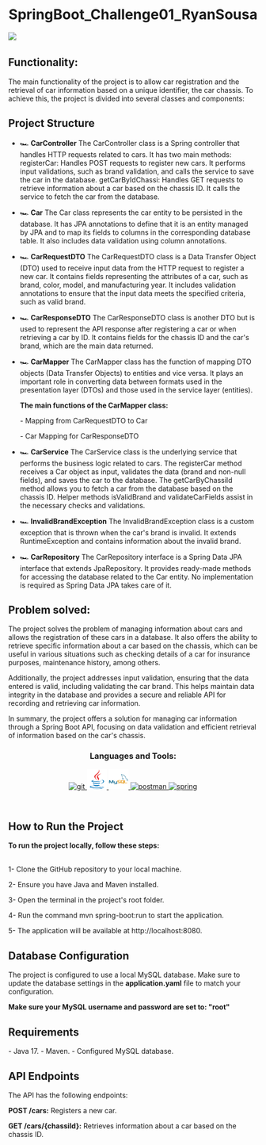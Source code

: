 <h1 align="center"> SpringBoot_Challenge01_RyanSousa</h1>
<img src="https://user-images.githubusercontent.com/74038190/240906093-9be4d344-6782-461a-b5a6-32a07bf7b34e.gif">

<h2><strong>Functionality:</strong></h2>
<p>The main functionality of the project is to allow car registration and the retrieval of car information based on a unique identifier, the car chassis. To achieve this, the project is divided into several classes and components:</p>

<h2>Project Structure</h2>

- 🏎️ **CarController** The CarController class is a Spring controller that handles HTTP requests related to cars. It has two main methods: registerCar: Handles POST requests to register new cars. It performs input validations, such as brand validation, and calls the service to save the car in the database. getCarByIdChassi: Handles GET requests to retrieve information about a car based on the chassis ID. It calls the service to fetch the car from the database.

- 🏎️ **Car** The Car class represents the car entity to be persisted in the database. It has JPA annotations to define that it is an entity managed by JPA and to map its fields to columns in the corresponding database table. It also includes data validation using column annotations.

- 🏎️ **CarRequestDTO** The CarRequestDTO class is a Data Transfer Object (DTO) used to receive input data from the HTTP request to register a new car. It contains fields representing the attributes of a car, such as brand, color, model, and manufacturing year. It includes validation annotations to ensure that the input data meets the specified criteria, such as valid brand.

- 🏎️ **CarResponseDTO** The CarResponseDTO class is another DTO but is used to represent the API response after registering a car or when retrieving a car by ID. It contains fields for the chassis ID and the car's brand, which are the main data returned.

- 🏎️ **CarMapper** The CarMapper class has the function of mapping DTO objects (Data Transfer Objects) to entities and vice versa. It plays an important role in converting data between formats used in the presentation layer (DTOs) and those used in the service layer (entities).
     <p><strong>The main functions of the CarMapper class:</strong></p>
  
     <p>- Mapping from CarRequestDTO to Car</p>
     <p>- Car Mapping for CarResponseDTO</p>

- 🏎️ **CarService** The CarService class is the underlying service that performs the business logic related to cars. The registerCar method receives a Car object as input, validates the data (brand and non-null fields), and saves the car to the database. The getCarByChassiId method allows you to fetch a car from the database based on the chassis ID. Helper methods isValidBrand and validateCarFields assist in the necessary checks and validations.

- 🏎️ **InvalidBrandException** The InvalidBrandException class is a custom exception that is thrown when the car's brand is invalid. It extends RuntimeException and contains information about the invalid brand.

- 🏎️ **CarRepository** The CarRepository interface is a Spring Data JPA interface that extends JpaRepository. It provides ready-made methods for accessing the database related to the Car entity. No implementation is required as Spring Data JPA takes care of it.

<h2><strong>Problem solved:</strong></h2>
<p>The project solves the problem of managing information about cars and allows the registration of these cars in a database. It also offers the ability to retrieve specific information about a car based on the chassis, which can be useful in various situations such as checking details of a car for insurance purposes, maintenance history, among others.</p>

<p>Additionally, the project addresses input validation, ensuring that the data entered is valid, including validating the car brand. This helps maintain data integrity in the database and provides a secure and reliable API for recording and retrieving car information.</p>

<p>In summary, the project offers a solution for managing car information through a Spring Boot API, focusing on data validation and efficient retrieval of information based on the car's chassis.</p>


<h3 align="center">Languages and Tools:</h3>
<p align="center"> <a href="https://git-scm.com/" target="_blank" rel="noreferrer"> <img src="https://www.vectorlogo.zone/logos/git-scm/git-scm-icon.svg" alt="git" width="40" height="40"/> </a> <a href="https://www.java.com" target="_blank" rel="noreferrer"> <img src="https://raw.githubusercontent.com/devicons/devicon/master/icons/java/java-original.svg" alt="java" width="40" height="40"/> </a> <a href="https://www.mysql.com/" target="_blank" rel="noreferrer"> <img src="https://raw.githubusercontent.com/devicons/devicon/master/icons/mysql/mysql-original-wordmark.svg" alt="mysql" width="40" height="40"/> </a> <a href="https://postman.com" target="_blank" rel="noreferrer"> <img src="https://www.vectorlogo.zone/logos/getpostman/getpostman-icon.svg" alt="postman" width="40" height="40"/> </a> <a href="https://spring.io/" target="_blank" rel="noreferrer"> <img src="https://www.vectorlogo.zone/logos/springio/springio-icon.svg" alt="spring" width="40" height="40"/> </a> </p><br>

<h2></h2How>How to Run the Project</h2>
<strong>To run the project locally, follow these steps:</strong><br></br>

<p>1- Clone the GitHub repository to your local machine.</p>
<p>2- Ensure you have Java and Maven installed.</p>
<p>3- Open the terminal in the project's root folder.</p>
<p>4- Run the command mvn spring-boot:run to start the application.</p>
<p>5- The application will be available at http://localhost:8080.</p>

<h2></h2Database>Database Configuration</h2>
The project is configured to use a local MySQL database. Make sure to update the database settings in the <strong>application.yaml</strong> file to match your configuration.

**Make sure your MySQL username and password are set to: "root"**

<h2></h2Requirements>Requirements</h2>
- Java 17.
- Maven.
- Configured MySQL database.

<h2></h2How>API Endpoints</h2>

The API has the following endpoints:

<p><strong>POST /cars:</strong> Registers a new car.</p>
<p><strong>GET /cars/{chassiId}:</strong> Retrieves information about a car based on the chassis ID.</p>
